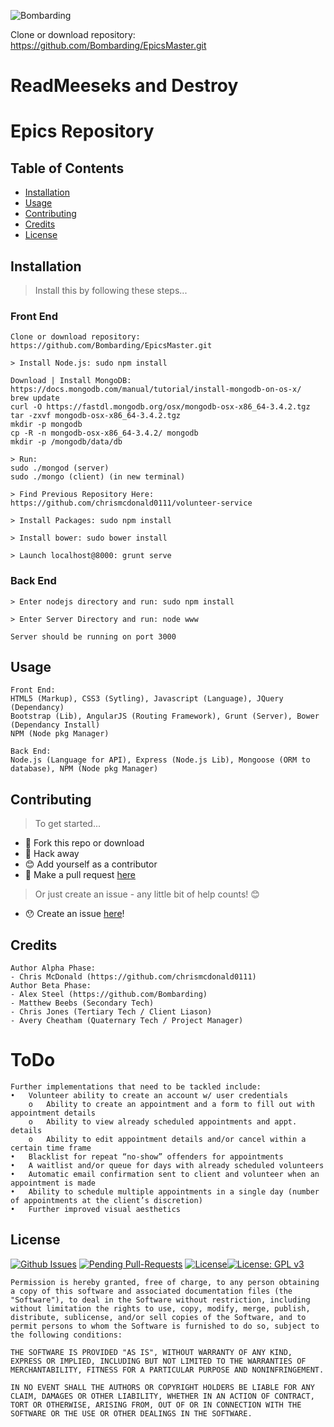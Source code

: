 ![Bombarding](https://wallpaperscraft.com/image/counter_strike_global_offensive_art_anarchist_game_card_steam_cs_go_97006_2560x1024.jpg)

Clone or download repository: https://github.com/Bombarding/EpicsMaster.git

# ReadMeeseks and Destroy
# Epics Repository

## Table of Contents

- [Installation](#installation)
- [Usage](#usage)
- [Contributing](#contributing)
- [Credits](#credits)
- [License](#license)

## Installation

> Install this by following these steps...

### Front End
```
Clone or download repository: https://github.com/Bombarding/EpicsMaster.git

> Install Node.js: sudo npm install

Download | Install MongoDB:
https://docs.mongodb.com/manual/tutorial/install-mongodb-on-os-x/
brew update
curl -O https://fastdl.mongodb.org/osx/mongodb-osx-x86_64-3.4.2.tgz
tar -zxvf mongodb-osx-x86_64-3.4.2.tgz
mkdir -p mongodb
cp -R -n mongodb-osx-x86_64-3.4.2/ mongodb
mkdir -p /mongodb/data/db

> Run:
sudo ./mongod (server)
sudo ./mongo (client) (in new terminal)

> Find Previous Repository Here: https://github.com/chrismcdonald0111/volunteer-service

> Install Packages: sudo npm install

> Install bower: sudo bower install

> Launch localhost@8000: grunt serve
```
### Back End
```
> Enter nodejs directory and run: sudo npm install

> Enter Server Directory and run: node www

Server should be running on port 3000
```

## Usage
```
Front End:
HTML5 (Markup), CSS3 (Sytling), Javascript (Language), JQuery (Dependancy)
Bootstrap (Lib), AngularJS (Routing Framework), Grunt (Server), Bower (Dependancy Install)
NPM (Node pkg Manager)

Back End:
Node.js (Language for API), Express (Node.js Lib), Mongoose (ORM to database), NPM (Node pkg Manager)
```

## Contributing

> To get started...

- 🍴 Fork this repo or download
- 🔨 Hack away
- 😊 Add yourself as a contributor
- 🔧 Make a pull request [here](https://github.com/Bombarding/readme/compare)

> Or just create an issue - any little bit of help counts! 😊

- 😯 Create an issue [here](https://github.com/Bombarding/readme/issues)!

## Credits

```
Author Alpha Phase:
- Chris McDonald (https://github.com/chrismcdonald0111)
Author Beta Phase:
- Alex Steel (https://github.com/Bombarding)
- Matthew Beebs (Secondary Tech)
- Chris Jones (Tertiary Tech / Client Liason)
- Avery Cheatham (Quaternary Tech / Project Manager)

```
# ToDo
```
Further implementations that need to be tackled include:
•	Volunteer ability to create an account w/ user credentials
	o	Ability to create an appointment and a form to fill out with appointment details
	o	Ability to view already scheduled appointments and appt. details
	o	Ability to edit appointment details and/or cancel within a certain time frame
•	Blacklist for repeat “no-show” offenders for appointments
•	A waitlist and/or queue for days with already scheduled volunteers
•	Automatic email confirmation sent to client and volunteer when an appointment is made
•	Ability to schedule multiple appointments in a single day (number of appointments at the client’s discretion)
•	Further improved visual aesthetics 
```



## License
[![Github Issues](http://githubbadges.herokuapp.com/Bombarding/readme/issues.svg?style=flat-square)](https://github.com/Bombarding/readme/issues) [![Pending Pull-Requests](http://githubbadges.herokuapp.com/Bombarding/readme/pulls.svg?style=flat-square)](https://github.com/Bombarding/readme/pulls) [![License](http://img.shields.io/:license-mit-blue.svg?style=flat-square)](http://badges.mit-license.org)[![License: GPL v3](https://img.shields.io/badge/License-GPL%20v3-blue.svg)](http://www.gnu.org/licenses/gpl-3.0)

```
Permission is hereby granted, free of charge, to any person obtaining a copy of this software and associated documentation files (the "Software"), to deal in the Software without restriction, including without limitation the rights to use, copy, modify, merge, publish, distribute, sublicense, and/or sell copies of the Software, and to permit persons to whom the Software is furnished to do so, subject to the following conditions:

THE SOFTWARE IS PROVIDED "AS IS", WITHOUT WARRANTY OF ANY KIND, EXPRESS OR IMPLIED, INCLUDING BUT NOT LIMITED TO THE WARRANTIES OF MERCHANTABILITY, FITNESS FOR A PARTICULAR PURPOSE AND NONINFRINGEMENT. 

IN NO EVENT SHALL THE AUTHORS OR COPYRIGHT HOLDERS BE LIABLE FOR ANY CLAIM, DAMAGES OR OTHER LIABILITY, WHETHER IN AN ACTION OF CONTRACT, TORT OR OTHERWISE, ARISING FROM, OUT OF OR IN CONNECTION WITH THE SOFTWARE OR THE USE OR OTHER DEALINGS IN THE SOFTWARE.
```
